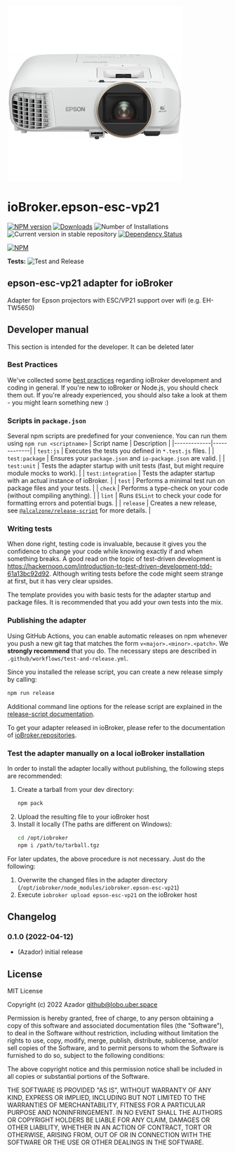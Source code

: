 ![Logo](admin/epson-esc-vp21.png)
# ioBroker.epson-esc-vp21

[![NPM version](https://img.shields.io/npm/v/iobroker.epson-esc-vp21.svg)](https://www.npmjs.com/package/iobroker.epson-esc-vp21)
[![Downloads](https://img.shields.io/npm/dm/iobroker.epson-esc-vp21.svg)](https://www.npmjs.com/package/iobroker.epson-esc-vp21)
![Number of Installations](https://iobroker.live/badges/epson-esc-vp21-installed.svg)
![Current version in stable repository](https://iobroker.live/badges/epson-esc-vp21-stable.svg)
[![Dependency Status](https://img.shields.io/david/Azador/iobroker.epson-esc-vp21.svg)](https://david-dm.org/Azador/iobroker.epson-esc-vp21)

[![NPM](https://nodei.co/npm/iobroker.epson-esc-vp21.png?downloads=true)](https://nodei.co/npm/iobroker.epson-esc-vp21/)

**Tests:** ![Test and Release](https://github.com/Azador/ioBroker.epson-esc-vp21/workflows/Test%20and%20Release/badge.svg)

## epson-esc-vp21 adapter for ioBroker

Adapter for Epson projectors with ESC/VP21 support over wifi (e.g. EH-TW5650)

## Developer manual
This section is intended for the developer. It can be deleted later

### Best Practices
We've collected some [best practices](https://github.com/ioBroker/ioBroker.repositories#development-and-coding-best-practices) regarding ioBroker development and coding in general. If you're new to ioBroker or Node.js, you should
check them out. If you're already experienced, you should also take a look at them - you might learn something new :)

### Scripts in `package.json`
Several npm scripts are predefined for your convenience. You can run them using `npm run <scriptname>`
| Script name | Description |
|-------------|-------------|
| `test:js` | Executes the tests you defined in `*.test.js` files. |
| `test:package` | Ensures your `package.json` and `io-package.json` are valid. |
| `test:unit` | Tests the adapter startup with unit tests (fast, but might require module mocks to work). |
| `test:integration` | Tests the adapter startup with an actual instance of ioBroker. |
| `test` | Performs a minimal test run on package files and your tests. |
| `check` | Performs a type-check on your code (without compiling anything). |
| `lint` | Runs `ESLint` to check your code for formatting errors and potential bugs. |
| `release` | Creates a new release, see [`@alcalzone/release-script`](https://github.com/AlCalzone/release-script#usage) for more details. |

### Writing tests
When done right, testing code is invaluable, because it gives you the 
confidence to change your code while knowing exactly if and when 
something breaks. A good read on the topic of test-driven development 
is https://hackernoon.com/introduction-to-test-driven-development-tdd-61a13bc92d92. 
Although writing tests before the code might seem strange at first, but it has very 
clear upsides.

The template provides you with basic tests for the adapter startup and package files.
It is recommended that you add your own tests into the mix.

### Publishing the adapter
Using GitHub Actions, you can enable automatic releases on npm whenever you push a new git tag that matches the form 
`v<major>.<minor>.<patch>`. We **strongly recommend** that you do. The necessary steps are described in `.github/workflows/test-and-release.yml`.

Since you installed the release script, you can create a new
release simply by calling:
```bash
npm run release
```
Additional command line options for the release script are explained in the
[release-script documentation](https://github.com/AlCalzone/release-script#command-line).

To get your adapter released in ioBroker, please refer to the documentation 
of [ioBroker.repositories](https://github.com/ioBroker/ioBroker.repositories#requirements-for-adapter-to-get-added-to-the-latest-repository).

### Test the adapter manually on a local ioBroker installation
In order to install the adapter locally without publishing, the following steps are recommended:
1. Create a tarball from your dev directory:  
    ```bash
    npm pack
    ```
1. Upload the resulting file to your ioBroker host
1. Install it locally (The paths are different on Windows):
    ```bash
    cd /opt/iobroker
    npm i /path/to/tarball.tgz
    ```

For later updates, the above procedure is not necessary. Just do the following:
1. Overwrite the changed files in the adapter directory (`/opt/iobroker/node_modules/iobroker.epson-esc-vp21`)
1. Execute `iobroker upload epson-esc-vp21` on the ioBroker host

## Changelog
<!--
    Placeholder for the next version (at the beginning of the line):
    ### **WORK IN PROGRESS**
-->

### 0.1.0 (2022-04-12)
* (Azador) initial release

## License
MIT License

Copyright (c) 2022 Azador <github@lobo.uber.space>

Permission is hereby granted, free of charge, to any person obtaining a copy
of this software and associated documentation files (the "Software"), to deal
in the Software without restriction, including without limitation the rights
to use, copy, modify, merge, publish, distribute, sublicense, and/or sell
copies of the Software, and to permit persons to whom the Software is
furnished to do so, subject to the following conditions:

The above copyright notice and this permission notice shall be included in all
copies or substantial portions of the Software.

THE SOFTWARE IS PROVIDED "AS IS", WITHOUT WARRANTY OF ANY KIND, EXPRESS OR
IMPLIED, INCLUDING BUT NOT LIMITED TO THE WARRANTIES OF MERCHANTABILITY,
FITNESS FOR A PARTICULAR PURPOSE AND NONINFRINGEMENT. IN NO EVENT SHALL THE
AUTHORS OR COPYRIGHT HOLDERS BE LIABLE FOR ANY CLAIM, DAMAGES OR OTHER
LIABILITY, WHETHER IN AN ACTION OF CONTRACT, TORT OR OTHERWISE, ARISING FROM,
OUT OF OR IN CONNECTION WITH THE SOFTWARE OR THE USE OR OTHER DEALINGS IN THE
SOFTWARE.
